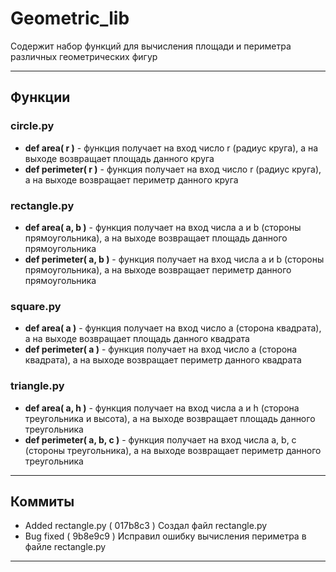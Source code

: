 # Geometric_lib 
Содержит набор функций для вычисления площади и периметра различных геометрических фигур
** **
## Функции
### circle.py
- **def  area( r )** - функция получает на вход число r (радиус круга), а на выходе возвращает площадь данного круга 
- **def  perimeter( r )** - функция получает на вход число r (радиус круга), а на выходе возвращает периметр данного круга
### rectangle.py
- **def  area( a, b )** - функция получает на вход числa a и b (стороны прямоугольника), а на выходе возвращает площадь данного прямоугольника 
- **def  perimeter( a, b )** - функция получает на вход числa a и b (стороны прямоугольника), а на выходе возвращает периметр данного прямоугольника 
### square.py
- **def  area( a )** - функция получает на вход число a (сторона квадрата), а на выходе возвращает площадь данного квадрата 
- **def  perimeter( a )** - функция получает на вход число a (сторона квадрата), а на выходе возвращает периметр данного квадрата
### triangle.py
- **def  area( a, h )** - функция получает на вход числa a и h (сторона треугольника и высота), а на выходе возвращает площадь данного треугольника 
- **def  perimeter( a, b, c )** - функция получает на вход числа a, b, c (стороны треугольника), а на выходе возвращает периметр данного треугольника
** **
## Коммиты
- Added rectangle.py ( 017b8c3 )
    Создал файл rectangle.py
- Bug fixed ( 9b8e9c9 )
    Исправил ошибку вычисления периметра в файле rectangle.py
** ** 

